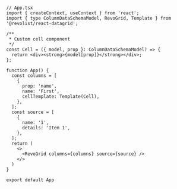 <!--@include: ../parts/renderer.header.md-->

```tsx{5,9-13,18}

// App.tsx
import { createContext, useContext } from 'react';
import { type ColumnDataSchemaModel, RevoGrid, Template } from '@revolist/react-datagrid';

/**
 * Custom cell component
 */
const Cell = ({ model, prop }: ColumnDataSchemaModel) => {
  return <div><strong>{model[prop]}</strong></div>;
};

function App() {
  const columns = [
    {
      prop: 'name',
      name: 'First',
      cellTemplate: Template(Cell),
    },
  ];
  const source = [
    {
      name: '1',
      details: 'Item 1',
    },
  ];
  return (
    <>
      <RevoGrid columns={columns} source={source} />
    </>
  )
}

export default App

```

<!--@include: ../../demo/react/react.cell.md-->
